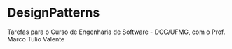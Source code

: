 # DesignPatterns
Tarefas para o Curso de Engenharia de Software - DCC/UFMG, com o Prof. Marco Tulio Valente
